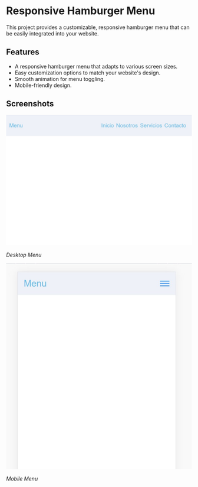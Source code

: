 # Responsive Hamburger Menu

This project provides a customizable, responsive hamburger menu that can be easily integrated into your website.

## Features

- A responsive hamburger menu that adapts to various screen sizes.
- Easy customization options to match your website's design.
- Smooth animation for menu toggling.
- Mobile-friendly design.

## Screenshots

![Desktop Menu](images/screenshot1.jpg)

*Desktop Menu*

![Mobile Menu](images/screenshot2.jpg)

*Mobile Menu*
